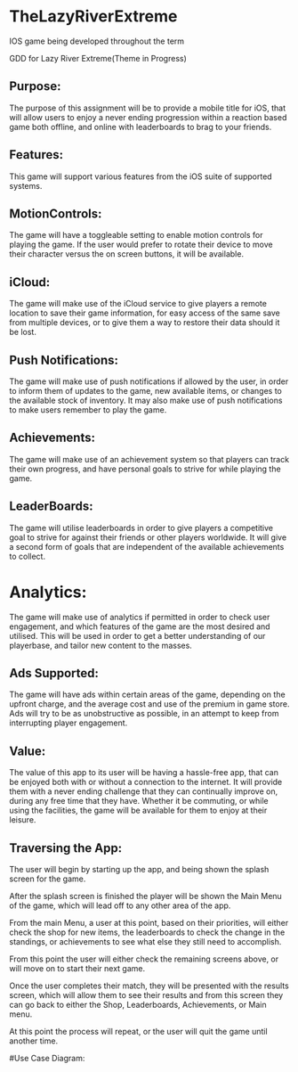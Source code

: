 # TheLazyRiverExtreme
IOS game being developed throughout the term

GDD for Lazy River Extreme(Theme in Progress)

## Purpose:

The purpose of this assignment will be to provide a mobile title for iOS, that will allow users to enjoy a never ending progression within a reaction based game both offline, and online with leaderboards to brag to your friends.

## Features:

This game will support various features from the iOS suite of supported systems.

## MotionControls:

The game will have a toggleable setting to enable motion controls for playing the game. If the user would prefer to rotate their device to move their character versus the on screen buttons, it will be available.

## iCloud:

The game will make use of the iCloud service to give players a remote location to save their game information, for easy access of the same save from multiple devices, or to give them a way to restore their data should it be lost.

## Push Notifications:

The game will make use of push notifications if allowed by the user, in order to inform them of updates to the game, new available items, or changes to the available stock of inventory. It may also make use of push notifications to make users remember to play the game.

## Achievements:

The game will make use of an achievement system so that players can track their own progress, and have personal goals to strive for while playing the game.

## LeaderBoards:

The game will utilise leaderboards in order to give players a competitive goal to strive for against their friends or other players worldwide. It will give a second form of goals that are independent of the available achievements to collect.

# Analytics:

The game will make use of analytics if permitted in order to check user engagement, and which features of the game are the most desired and utilised. This will be used in order to get a better understanding of our playerbase, and tailor new content to the masses.

## Ads Supported:

The game will have ads within certain areas of the game, depending on the upfront charge, and the average cost and use of the premium in game store. Ads will try to be as unobstructive as possible, in an attempt to keep from interrupting player engagement.

## Value:

The value of this app to its user will be having a hassle-free app, that can be enjoyed both with or without a connection to the internet. It will provide them with a never ending challenge that they can continually improve on, during any free time that they have. Whether it be commuting, or while using the facilities, the game will be available for them to enjoy at their leisure.

## Traversing the App:

The user will begin by starting up the app, and being shown the splash screen for the game.


After the splash screen is finished the player will be shown the Main Menu of the game, which will lead off to any other area of the app.



From the main Menu, a user at this point, based on their priorities, will either check the shop for new items, the leaderboards to check the change in the standings, or achievements to see what else they still need to accomplish.






From this point the user will either check the remaining screens above, or will move on to start their next game.



Once the user completes their match, they will be presented with the results screen, which will allow them to see their results and from this screen they can go back to either the Shop, Leaderboards, Achievements, or Main menu.



At this point the process will repeat, or the user will quit the game until another time.
















#Use Case Diagram:



